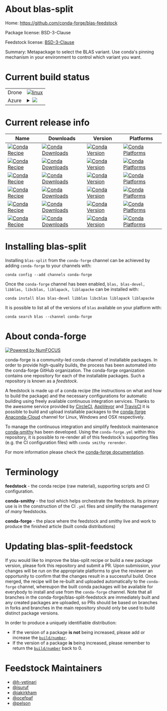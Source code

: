 About blas-split
================

Home: https://github.com/conda-forge/blas-feedstock

Package license: BSD-3-Clause

Feedstock license: [BSD-3-Clause](https://github.com/conda-forge/blas-feedstock/blob/master/LICENSE.txt)

Summary: Metapackage to select the BLAS variant. Use conda's pinning mechanism in your environment to control which variant you want.

Current build status
====================


<table><tr>
    <td>Drone</td>
    <td>
      <a href="https://cloud.drone.io/conda-forge/blas-feedstock">
        <img alt="linux" src="https://img.shields.io/drone/build/conda-forge/blas-feedstock/master.svg?label=Linux">
      </a>
    </td>
  </tr>
    
  <tr>
    <td>Azure</td>
    <td>
      <details>
        <summary>
          <a href="https://dev.azure.com/conda-forge/feedstock-builds/_build/latest?definitionId=3701&branchName=master">
            <img src="https://dev.azure.com/conda-forge/feedstock-builds/_apis/build/status/blas-feedstock?branchName=master">
          </a>
        </summary>
        <table>
          <thead><tr><th>Variant</th><th>Status</th></tr></thead>
          <tbody><tr>
              <td>linux_64_blas_implblis</td>
              <td>
                <a href="https://dev.azure.com/conda-forge/feedstock-builds/_build/latest?definitionId=3701&branchName=master">
                  <img src="https://dev.azure.com/conda-forge/feedstock-builds/_apis/build/status/blas-feedstock?branchName=master&jobName=linux&configuration=linux_64_blas_implblis" alt="variant">
                </a>
              </td>
            </tr><tr>
              <td>linux_64_blas_implmkl</td>
              <td>
                <a href="https://dev.azure.com/conda-forge/feedstock-builds/_build/latest?definitionId=3701&branchName=master">
                  <img src="https://dev.azure.com/conda-forge/feedstock-builds/_apis/build/status/blas-feedstock?branchName=master&jobName=linux&configuration=linux_64_blas_implmkl" alt="variant">
                </a>
              </td>
            </tr><tr>
              <td>linux_64_blas_implnetlib</td>
              <td>
                <a href="https://dev.azure.com/conda-forge/feedstock-builds/_build/latest?definitionId=3701&branchName=master">
                  <img src="https://dev.azure.com/conda-forge/feedstock-builds/_apis/build/status/blas-feedstock?branchName=master&jobName=linux&configuration=linux_64_blas_implnetlib" alt="variant">
                </a>
              </td>
            </tr><tr>
              <td>linux_64_blas_implopenblas</td>
              <td>
                <a href="https://dev.azure.com/conda-forge/feedstock-builds/_build/latest?definitionId=3701&branchName=master">
                  <img src="https://dev.azure.com/conda-forge/feedstock-builds/_apis/build/status/blas-feedstock?branchName=master&jobName=linux&configuration=linux_64_blas_implopenblas" alt="variant">
                </a>
              </td>
            </tr><tr>
              <td>linux_aarch64_blas_implnetlib</td>
              <td>
                <a href="https://dev.azure.com/conda-forge/feedstock-builds/_build/latest?definitionId=3701&branchName=master">
                  <img src="https://dev.azure.com/conda-forge/feedstock-builds/_apis/build/status/blas-feedstock?branchName=master&jobName=linux&configuration=linux_aarch64_blas_implnetlib" alt="variant">
                </a>
              </td>
            </tr><tr>
              <td>linux_aarch64_blas_implopenblas</td>
              <td>
                <a href="https://dev.azure.com/conda-forge/feedstock-builds/_build/latest?definitionId=3701&branchName=master">
                  <img src="https://dev.azure.com/conda-forge/feedstock-builds/_apis/build/status/blas-feedstock?branchName=master&jobName=linux&configuration=linux_aarch64_blas_implopenblas" alt="variant">
                </a>
              </td>
            </tr><tr>
              <td>linux_ppc64le_blas_implnetlib</td>
              <td>
                <a href="https://dev.azure.com/conda-forge/feedstock-builds/_build/latest?definitionId=3701&branchName=master">
                  <img src="https://dev.azure.com/conda-forge/feedstock-builds/_apis/build/status/blas-feedstock?branchName=master&jobName=linux&configuration=linux_ppc64le_blas_implnetlib" alt="variant">
                </a>
              </td>
            </tr><tr>
              <td>linux_ppc64le_blas_implopenblas</td>
              <td>
                <a href="https://dev.azure.com/conda-forge/feedstock-builds/_build/latest?definitionId=3701&branchName=master">
                  <img src="https://dev.azure.com/conda-forge/feedstock-builds/_apis/build/status/blas-feedstock?branchName=master&jobName=linux&configuration=linux_ppc64le_blas_implopenblas" alt="variant">
                </a>
              </td>
            </tr><tr>
              <td>osx_64_blas_implblis</td>
              <td>
                <a href="https://dev.azure.com/conda-forge/feedstock-builds/_build/latest?definitionId=3701&branchName=master">
                  <img src="https://dev.azure.com/conda-forge/feedstock-builds/_apis/build/status/blas-feedstock?branchName=master&jobName=osx&configuration=osx_64_blas_implblis" alt="variant">
                </a>
              </td>
            </tr><tr>
              <td>osx_64_blas_implmkl</td>
              <td>
                <a href="https://dev.azure.com/conda-forge/feedstock-builds/_build/latest?definitionId=3701&branchName=master">
                  <img src="https://dev.azure.com/conda-forge/feedstock-builds/_apis/build/status/blas-feedstock?branchName=master&jobName=osx&configuration=osx_64_blas_implmkl" alt="variant">
                </a>
              </td>
            </tr><tr>
              <td>osx_64_blas_implnetlib</td>
              <td>
                <a href="https://dev.azure.com/conda-forge/feedstock-builds/_build/latest?definitionId=3701&branchName=master">
                  <img src="https://dev.azure.com/conda-forge/feedstock-builds/_apis/build/status/blas-feedstock?branchName=master&jobName=osx&configuration=osx_64_blas_implnetlib" alt="variant">
                </a>
              </td>
            </tr><tr>
              <td>osx_64_blas_implopenblas</td>
              <td>
                <a href="https://dev.azure.com/conda-forge/feedstock-builds/_build/latest?definitionId=3701&branchName=master">
                  <img src="https://dev.azure.com/conda-forge/feedstock-builds/_apis/build/status/blas-feedstock?branchName=master&jobName=osx&configuration=osx_64_blas_implopenblas" alt="variant">
                </a>
              </td>
            </tr><tr>
              <td>osx_arm64_blas_implnetlib</td>
              <td>
                <a href="https://dev.azure.com/conda-forge/feedstock-builds/_build/latest?definitionId=3701&branchName=master">
                  <img src="https://dev.azure.com/conda-forge/feedstock-builds/_apis/build/status/blas-feedstock?branchName=master&jobName=osx&configuration=osx_arm64_blas_implnetlib" alt="variant">
                </a>
              </td>
            </tr><tr>
              <td>osx_arm64_blas_implopenblas</td>
              <td>
                <a href="https://dev.azure.com/conda-forge/feedstock-builds/_build/latest?definitionId=3701&branchName=master">
                  <img src="https://dev.azure.com/conda-forge/feedstock-builds/_apis/build/status/blas-feedstock?branchName=master&jobName=osx&configuration=osx_arm64_blas_implopenblas" alt="variant">
                </a>
              </td>
            </tr><tr>
              <td>win_64_blas_implblisblas_impl_liblibblis.3.dll</td>
              <td>
                <a href="https://dev.azure.com/conda-forge/feedstock-builds/_build/latest?definitionId=3701&branchName=master">
                  <img src="https://dev.azure.com/conda-forge/feedstock-builds/_apis/build/status/blas-feedstock?branchName=master&jobName=win&configuration=win_64_blas_implblisblas_impl_liblibblis.3.dll" alt="variant">
                </a>
              </td>
            </tr><tr>
              <td>win_64_blas_implmklblas_impl_libmkl_rt.dll</td>
              <td>
                <a href="https://dev.azure.com/conda-forge/feedstock-builds/_build/latest?definitionId=3701&branchName=master">
                  <img src="https://dev.azure.com/conda-forge/feedstock-builds/_apis/build/status/blas-feedstock?branchName=master&jobName=win&configuration=win_64_blas_implmklblas_impl_libmkl_rt.dll" alt="variant">
                </a>
              </td>
            </tr><tr>
              <td>win_64_blas_implnetlibblas_impl_libblas.dll</td>
              <td>
                <a href="https://dev.azure.com/conda-forge/feedstock-builds/_build/latest?definitionId=3701&branchName=master">
                  <img src="https://dev.azure.com/conda-forge/feedstock-builds/_apis/build/status/blas-feedstock?branchName=master&jobName=win&configuration=win_64_blas_implnetlibblas_impl_libblas.dll" alt="variant">
                </a>
              </td>
            </tr><tr>
              <td>win_64_blas_implopenblasblas_impl_libopenblas.dll</td>
              <td>
                <a href="https://dev.azure.com/conda-forge/feedstock-builds/_build/latest?definitionId=3701&branchName=master">
                  <img src="https://dev.azure.com/conda-forge/feedstock-builds/_apis/build/status/blas-feedstock?branchName=master&jobName=win&configuration=win_64_blas_implopenblasblas_impl_libopenblas.dll" alt="variant">
                </a>
              </td>
            </tr>
          </tbody>
        </table>
      </details>
    </td>
  </tr>
</table>

Current release info
====================

| Name | Downloads | Version | Platforms |
| --- | --- | --- | --- |
| [![Conda Recipe](https://img.shields.io/badge/recipe-blas-green.svg)](https://anaconda.org/conda-forge/blas) | [![Conda Downloads](https://img.shields.io/conda/dn/conda-forge/blas.svg)](https://anaconda.org/conda-forge/blas) | [![Conda Version](https://img.shields.io/conda/vn/conda-forge/blas.svg)](https://anaconda.org/conda-forge/blas) | [![Conda Platforms](https://img.shields.io/conda/pn/conda-forge/blas.svg)](https://anaconda.org/conda-forge/blas) |
| [![Conda Recipe](https://img.shields.io/badge/recipe-blas--devel-green.svg)](https://anaconda.org/conda-forge/blas-devel) | [![Conda Downloads](https://img.shields.io/conda/dn/conda-forge/blas-devel.svg)](https://anaconda.org/conda-forge/blas-devel) | [![Conda Version](https://img.shields.io/conda/vn/conda-forge/blas-devel.svg)](https://anaconda.org/conda-forge/blas-devel) | [![Conda Platforms](https://img.shields.io/conda/pn/conda-forge/blas-devel.svg)](https://anaconda.org/conda-forge/blas-devel) |
| [![Conda Recipe](https://img.shields.io/badge/recipe-libblas-green.svg)](https://anaconda.org/conda-forge/libblas) | [![Conda Downloads](https://img.shields.io/conda/dn/conda-forge/libblas.svg)](https://anaconda.org/conda-forge/libblas) | [![Conda Version](https://img.shields.io/conda/vn/conda-forge/libblas.svg)](https://anaconda.org/conda-forge/libblas) | [![Conda Platforms](https://img.shields.io/conda/pn/conda-forge/libblas.svg)](https://anaconda.org/conda-forge/libblas) |
| [![Conda Recipe](https://img.shields.io/badge/recipe-libcblas-green.svg)](https://anaconda.org/conda-forge/libcblas) | [![Conda Downloads](https://img.shields.io/conda/dn/conda-forge/libcblas.svg)](https://anaconda.org/conda-forge/libcblas) | [![Conda Version](https://img.shields.io/conda/vn/conda-forge/libcblas.svg)](https://anaconda.org/conda-forge/libcblas) | [![Conda Platforms](https://img.shields.io/conda/pn/conda-forge/libcblas.svg)](https://anaconda.org/conda-forge/libcblas) |
| [![Conda Recipe](https://img.shields.io/badge/recipe-liblapack-green.svg)](https://anaconda.org/conda-forge/liblapack) | [![Conda Downloads](https://img.shields.io/conda/dn/conda-forge/liblapack.svg)](https://anaconda.org/conda-forge/liblapack) | [![Conda Version](https://img.shields.io/conda/vn/conda-forge/liblapack.svg)](https://anaconda.org/conda-forge/liblapack) | [![Conda Platforms](https://img.shields.io/conda/pn/conda-forge/liblapack.svg)](https://anaconda.org/conda-forge/liblapack) |
| [![Conda Recipe](https://img.shields.io/badge/recipe-liblapacke-green.svg)](https://anaconda.org/conda-forge/liblapacke) | [![Conda Downloads](https://img.shields.io/conda/dn/conda-forge/liblapacke.svg)](https://anaconda.org/conda-forge/liblapacke) | [![Conda Version](https://img.shields.io/conda/vn/conda-forge/liblapacke.svg)](https://anaconda.org/conda-forge/liblapacke) | [![Conda Platforms](https://img.shields.io/conda/pn/conda-forge/liblapacke.svg)](https://anaconda.org/conda-forge/liblapacke) |

Installing blas-split
=====================

Installing `blas-split` from the `conda-forge` channel can be achieved by adding `conda-forge` to your channels with:

```
conda config --add channels conda-forge
```

Once the `conda-forge` channel has been enabled, `blas, blas-devel, libblas, libcblas, liblapack, liblapacke` can be installed with:

```
conda install blas blas-devel libblas libcblas liblapack liblapacke
```

It is possible to list all of the versions of `blas` available on your platform with:

```
conda search blas --channel conda-forge
```


About conda-forge
=================

[![Powered by NumFOCUS](https://img.shields.io/badge/powered%20by-NumFOCUS-orange.svg?style=flat&colorA=E1523D&colorB=007D8A)](http://numfocus.org)

conda-forge is a community-led conda channel of installable packages.
In order to provide high-quality builds, the process has been automated into the
conda-forge GitHub organization. The conda-forge organization contains one repository
for each of the installable packages. Such a repository is known as a *feedstock*.

A feedstock is made up of a conda recipe (the instructions on what and how to build
the package) and the necessary configurations for automatic building using freely
available continuous integration services. Thanks to the awesome service provided by
[CircleCI](https://circleci.com/), [AppVeyor](https://www.appveyor.com/)
and [TravisCI](https://travis-ci.com/) it is possible to build and upload installable
packages to the [conda-forge](https://anaconda.org/conda-forge)
[Anaconda-Cloud](https://anaconda.org/) channel for Linux, Windows and OSX respectively.

To manage the continuous integration and simplify feedstock maintenance
[conda-smithy](https://github.com/conda-forge/conda-smithy) has been developed.
Using the ``conda-forge.yml`` within this repository, it is possible to re-render all of
this feedstock's supporting files (e.g. the CI configuration files) with ``conda smithy rerender``.

For more information please check the [conda-forge documentation](https://conda-forge.org/docs/).

Terminology
===========

**feedstock** - the conda recipe (raw material), supporting scripts and CI configuration.

**conda-smithy** - the tool which helps orchestrate the feedstock.
                   Its primary use is in the construction of the CI ``.yml`` files
                   and simplify the management of *many* feedstocks.

**conda-forge** - the place where the feedstock and smithy live and work to
                  produce the finished article (built conda distributions)


Updating blas-split-feedstock
=============================

If you would like to improve the blas-split recipe or build a new
package version, please fork this repository and submit a PR. Upon submission,
your changes will be run on the appropriate platforms to give the reviewer an
opportunity to confirm that the changes result in a successful build. Once
merged, the recipe will be re-built and uploaded automatically to the
`conda-forge` channel, whereupon the built conda packages will be available for
everybody to install and use from the `conda-forge` channel.
Note that all branches in the conda-forge/blas-split-feedstock are
immediately built and any created packages are uploaded, so PRs should be based
on branches in forks and branches in the main repository should only be used to
build distinct package versions.

In order to produce a uniquely identifiable distribution:
 * If the version of a package **is not** being increased, please add or increase
   the [``build/number``](https://docs.conda.io/projects/conda-build/en/latest/resources/define-metadata.html#build-number-and-string).
 * If the version of a package **is** being increased, please remember to return
   the [``build/number``](https://docs.conda.io/projects/conda-build/en/latest/resources/define-metadata.html#build-number-and-string)
   back to 0.

Feedstock Maintainers
=====================

* [@h-vetinari](https://github.com/h-vetinari/)
* [@isuruf](https://github.com/isuruf/)
* [@jakirkham](https://github.com/jakirkham/)
* [@ocefpaf](https://github.com/ocefpaf/)
* [@pelson](https://github.com/pelson/)

